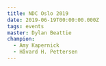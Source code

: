 ```yaml
---
title: NDC Oslo 2019
date: 2019-06-19T00:00:00.000Z
tags: events
master: Dylan Beattie
champion:
  - Amy Kapernick
  - Håvard H. Pettersen
---
```


